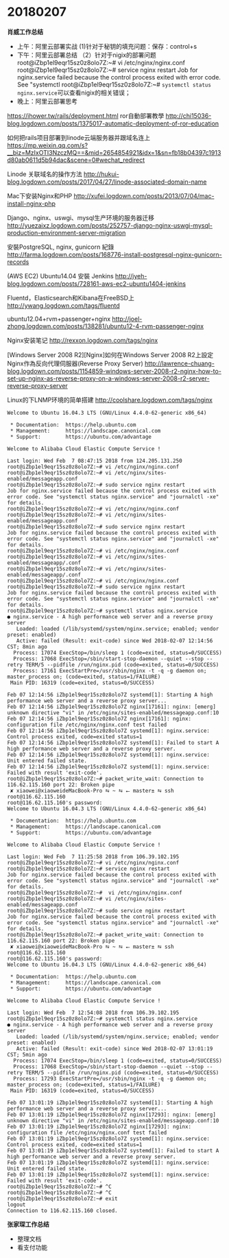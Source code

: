 # 20180207

**肖威工作总结**
- 上午：阿里云部署实战
(1)针对于秘钥的填充问题：保存：control+s
- 下午：阿里云部署总结
（2）针对于nigix的部署问题
root@iZbp1el9eqr15sz0z8olo7Z:~# vi /etc/nginx/nginx.conf
root@iZbp1el9eqr15sz0z8olo7Z:~# service nginx restart
Job for nginx.service failed because the control process exited with error code. See "systemctl
root@iZbp1el9eqr15sz0z8olo7Z:~# ```systemctl status nginx.service```可以查看nigix的相关错误；
- 晚上：阿里云部署思考

https://ihower.tw/rails/deployment.html
ror自動部署教學
http://chi15036-blog.logdown.com/posts/1375017-automatic-deployment-of-ror-education

如何把rails项目部署到linode云端服务器并跟域名连上
https://mp.weixin.qq.com/s?__biz=MzIxOTI3NzczMQ==&mid=2654854921&idx=1&sn=fb18b04397c1913d80ab0611d5b94dac&scene=0#wechat_redirect

Linode 关联域名的操作方法
http://hukui-blog.logdown.com/posts/2017/04/27/linode-associated-domain-name

Mac下安装Nginx和PHP
http://xufei.logdown.com/posts/2013/07/04/mac-install-nginx-php

Django、nginx、uswgi、mysql生产环境的服务器迁移
http://yuezaixz.logdown.com/posts/252757-django-nginx-uswgi-mysql-production-environment-server-migration

安裝PostgreSQL, nginx, gunicorn 紀錄
http://farma.logdown.com/posts/168776-install-postgresql-nginx-gunicorn-records

(AWS EC2) Ubuntu14.04 安裝 Jenkins
http://jyeh-blog.logdown.com/posts/728161-aws-ec2-ubuntu1404-jenkins


Fluentd，Elasticsearch和Kibana在FreeBSD上
http://ywang.logdown.com/tags/fluentd


ubuntu12.04+rvm+passenger+nginx
http://joel-zhong.logdown.com/posts/138281/ubuntu12-4-rvm-passenger-nginx

Nginx安装笔记
http://rexxon.logdown.com/tags/nginx

[Windows Server 2008 R2][Nginx]如何在Windows Server 2008 R2上設定Nginx作為反向代理伺服器(Reverse Proxy Server)
http://lawrence-chuang-blog.logdown.com/posts/1154859-windows-server-2008-r2-nginx-how-to-set-up-nginx-as-reverse-proxy-on-a-windows-server-2008-r2-server-reverse-proxy-server

Linux的下LNMP环境的简单搭建
http://coolshare.logdown.com/tags/nginx
```
Welcome to Ubuntu 16.04.3 LTS (GNU/Linux 4.4.0-62-generic x86_64)

 * Documentation:  https://help.ubuntu.com
 * Management:     https://landscape.canonical.com
 * Support:        https://ubuntu.com/advantage

Welcome to Alibaba Cloud Elastic Compute Service !

Last login: Wed Feb  7 08:47:15 2018 from 124.205.131.250
root@iZbp1el9eqr15sz0z8olo7Z:~# vi /etc/nginx/nginx.conf
root@iZbp1el9eqr15sz0z8olo7Z:~# vi /etc/nginx/sites-enabled/messageapp.conf
root@iZbp1el9eqr15sz0z8olo7Z:~# sudo service nginx restart
Job for nginx.service failed because the control process exited with error code. See "systemctl status nginx.service" and "journalctl -xe" for details.
root@iZbp1el9eqr15sz0z8olo7Z:~# vi /etc/nginx/nginx.conf
root@iZbp1el9eqr15sz0z8olo7Z:~# vi /etc/nginx/sites-enabled/messageapp.conf
root@iZbp1el9eqr15sz0z8olo7Z:~# sudo service nginx restart
Job for nginx.service failed because the control process exited with error code. See "systemctl status nginx.service" and "journalctl -xe" for details.
root@iZbp1el9eqr15sz0z8olo7Z:~# vi /etc/nginx/nginx.conf
root@iZbp1el9eqr15sz0z8olo7Z:~# vi /etc/nginx/sites-enabled/messageapp/.conf
root@iZbp1el9eqr15sz0z8olo7Z:~# vi /etc/nginx/sites-enabled/messageapp/.conf
root@iZbp1el9eqr15sz0z8olo7Z:~# vi /etc/nginx/nginx.conf
root@iZbp1el9eqr15sz0z8olo7Z:~# sudo service nginx restart
Job for nginx.service failed because the control process exited with error code. See "systemctl status nginx.service" and "journalctl -xe" for details.
root@iZbp1el9eqr15sz0z8olo7Z:~# systemctl status nginx.service
● nginx.service - A high performance web server and a reverse proxy server
   Loaded: loaded (/lib/systemd/system/nginx.service; enabled; vendor preset: enabled)
   Active: failed (Result: exit-code) since Wed 2018-02-07 12:14:56 CST; 8min ago
  Process: 17074 ExecStop=/bin/sleep 1 (code=exited, status=0/SUCCESS)
  Process: 17068 ExecStop=/sbin/start-stop-daemon --quiet --stop --retry TERM/5 --pidfile /run/nginx.pid (code=exited, status=0/SUCCESS)
  Process: 17161 ExecStartPre=/usr/sbin/nginx -t -q -g daemon on; master_process on; (code=exited, status=1/FAILURE)
 Main PID: 16319 (code=exited, status=0/SUCCESS)

Feb 07 12:14:56 iZbp1el9eqr15sz0z8olo7Z systemd[1]: Starting A high performance web server and a reverse proxy server...
Feb 07 12:14:56 iZbp1el9eqr15sz0z8olo7Z nginx[17161]: nginx: [emerg] unknown directive "vi" in /etc/nginx/sites-enabled/messageapp.conf:10
Feb 07 12:14:56 iZbp1el9eqr15sz0z8olo7Z nginx[17161]: nginx: configuration file /etc/nginx/nginx.conf test failed
Feb 07 12:14:56 iZbp1el9eqr15sz0z8olo7Z systemd[1]: nginx.service: Control process exited, code=exited status=1
Feb 07 12:14:56 iZbp1el9eqr15sz0z8olo7Z systemd[1]: Failed to start A high performance web server and a reverse proxy server.
Feb 07 12:14:56 iZbp1el9eqr15sz0z8olo7Z systemd[1]: nginx.service: Unit entered failed state.
Feb 07 12:14:56 iZbp1el9eqr15sz0z8olo7Z systemd[1]: nginx.service: Failed with result 'exit-code'.
root@iZbp1el9eqr15sz0z8olo7Z:~# packet_write_wait: Connection to 116.62.115.160 port 22: Broken pipe
 ✘ xiaowei@xiaoweideMacBook-Pro ⮀ ~ ⮀ ⭠ master± ⮀ ssh root@116.62.115.160
root@116.62.115.160's password:
Welcome to Ubuntu 16.04.3 LTS (GNU/Linux 4.4.0-62-generic x86_64)

 * Documentation:  https://help.ubuntu.com
 * Management:     https://landscape.canonical.com
 * Support:        https://ubuntu.com/advantage

Welcome to Alibaba Cloud Elastic Compute Service !

Last login: Wed Feb  7 11:25:58 2018 from 106.39.102.195
root@iZbp1el9eqr15sz0z8olo7Z:~# vi /etc/nginx/nginx.conf
root@iZbp1el9eqr15sz0z8olo7Z:~# service nginx restart
Job for nginx.service failed because the control process exited with error code. See "systemctl status nginx.service" and "journalctl -xe" for details.
root@iZbp1el9eqr15sz0z8olo7Z:~#  vi /etc/nginx/nginx.conf
root@iZbp1el9eqr15sz0z8olo7Z:~# vi /etc/nginx/sites-enabled/messageapp.conf
root@iZbp1el9eqr15sz0z8olo7Z:~# sudo service nginx restart
Job for nginx.service failed because the control process exited with error code. See "systemctl status nginx.service" and "journalctl -xe" for details.
root@iZbp1el9eqr15sz0z8olo7Z:~# packet_write_wait: Connection to 116.62.115.160 port 22: Broken pipe
 ✘ xiaowei@xiaoweideMacBook-Pro ⮀ ~ ⮀ ⭠ master± ⮀ ssh root@116.62.115.160
root@116.62.115.160's password:
Welcome to Ubuntu 16.04.3 LTS (GNU/Linux 4.4.0-62-generic x86_64)

 * Documentation:  https://help.ubuntu.com
 * Management:     https://landscape.canonical.com
 * Support:        https://ubuntu.com/advantage

Welcome to Alibaba Cloud Elastic Compute Service !

Last login: Wed Feb  7 12:54:08 2018 from 106.39.102.195
root@iZbp1el9eqr15sz0z8olo7Z:~# systemctl status nginx.service
● nginx.service - A high performance web server and a reverse proxy server
   Loaded: loaded (/lib/systemd/system/nginx.service; enabled; vendor preset: enabled)
   Active: failed (Result: exit-code) since Wed 2018-02-07 13:01:19 CST; 5min ago
  Process: 17074 ExecStop=/bin/sleep 1 (code=exited, status=0/SUCCESS)
  Process: 17068 ExecStop=/sbin/start-stop-daemon --quiet --stop --retry TERM/5 --pidfile /run/nginx.pid (code=exited, status=0/SUCCESS)
  Process: 17293 ExecStartPre=/usr/sbin/nginx -t -q -g daemon on; master_process on; (code=exited, status=1/FAILURE)
 Main PID: 16319 (code=exited, status=0/SUCCESS)

Feb 07 13:01:19 iZbp1el9eqr15sz0z8olo7Z systemd[1]: Starting A high performance web server and a reverse proxy server...
Feb 07 13:01:19 iZbp1el9eqr15sz0z8olo7Z nginx[17293]: nginx: [emerg] unknown directive "vi" in /etc/nginx/sites-enabled/messageapp.conf:10
Feb 07 13:01:19 iZbp1el9eqr15sz0z8olo7Z nginx[17293]: nginx: configuration file /etc/nginx/nginx.conf test failed
Feb 07 13:01:19 iZbp1el9eqr15sz0z8olo7Z systemd[1]: nginx.service: Control process exited, code=exited status=1
Feb 07 13:01:19 iZbp1el9eqr15sz0z8olo7Z systemd[1]: Failed to start A high performance web server and a reverse proxy server.
Feb 07 13:01:19 iZbp1el9eqr15sz0z8olo7Z systemd[1]: nginx.service: Unit entered failed state.
Feb 07 13:01:19 iZbp1el9eqr15sz0z8olo7Z systemd[1]: nginx.service: Failed with result 'exit-code'.
root@iZbp1el9eqr15sz0z8olo7Z:~# ^C
root@iZbp1el9eqr15sz0z8olo7Z:~# ^C
root@iZbp1el9eqr15sz0z8olo7Z:~# exit
logout
Connection to 116.62.115.160 closed.
```

**张家琛工作总结**
- 整理文档
- 看支付功能
